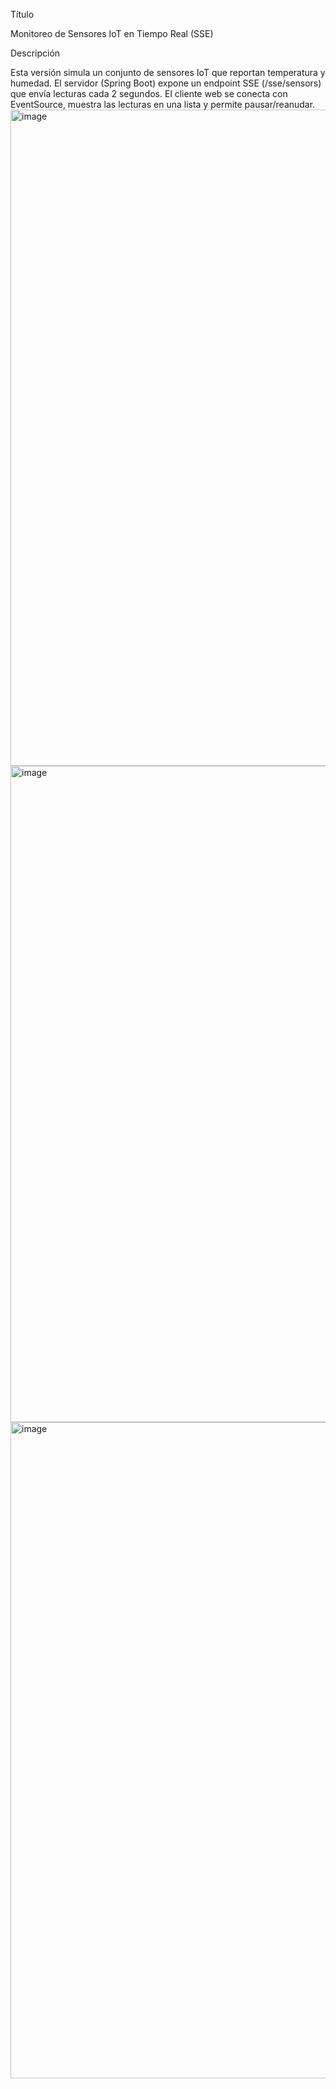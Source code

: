 Título

Monitoreo de Sensores IoT en Tiempo Real (SSE)

Descripción

Esta versión simula un conjunto de sensores IoT que reportan temperatura y humedad. El servidor (Spring Boot) expone un endpoint SSE (/sse/sensors) que envía lecturas cada 2 segundos. El cliente web se conecta con EventSource, muestra las lecturas en una lista y permite pausar/reanudar.
<img width="1680" height="1050" alt="image" src="https://github.com/user-attachments/assets/c2d6e17c-caa5-4ee8-be91-0ab839fe2f1e" />
<img width="1680" height="1050" alt="image" src="https://github.com/user-attachments/assets/f3f3bd51-0081-45aa-a5cb-b186ab645641" />
<img width="1680" height="1050" alt="image" src="https://github.com/user-attachments/assets/7a281312-171b-4a78-b305-21d15c076cbf" />
